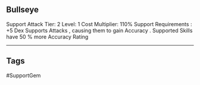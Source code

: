## Bullseye
Support
Attack
Tier: 2
Level: 1
Cost Multiplier: 110%
Support Requirements : +5 Dex
Supports Attacks , causing them to gain Accuracy .
Supported Skills have 50 % more Accuracy Rating

---
## Tags
#SupportGem
